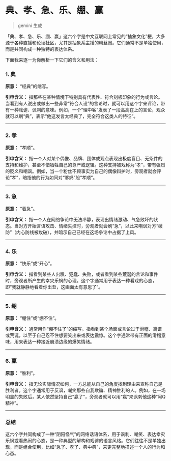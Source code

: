 # 典、孝、急、乐、绷、赢

> gemini 生成

「典、孝、急、乐、绷、赢」这六个字是中文互联网上常见的“抽象文化”梗，大多源于各种直播和论坛社区，尤其是抽象系主播的粉丝圈。它们通常不是单独使用，而是共同构成一种独特的表达体系。

下面我来逐一为你解析一下它们的含义和用法：

### 1. 典

**原意：** “经典”的缩写。

**引申含义：** 指那些在某种情境下特别具有代表性、符合刻板印象的行为或言论。当看到有人说出或做出一些非常“符合人设”的言论时，就可以用这个字来评论，带有一种戏谑、讽刺的意味。例如，一个“理中客”发表了一段高高在上的言论，观众就可以刷“典”，表示“他这发言太经典了，完全符合这类人的特征”。

---

### 2. 孝

**原意：** “孝顺”。

**引申含义：** 指一个人对某个偶像、品牌、团体或观点表现出极度盲目、无条件的支持和维护，甚至不惜牺牲自己的尊严或逻辑。这种支持被戏称为“孝”，带有强烈的贬义和嘲讽。例如，当一个粉丝不顾事实为自己的偶像辩护时，旁观者就会评论“孝”，暗指他的行为如同对“爹妈”般“孝顺”。

---

### 3. 急

**原意：** “着急”。

**引申含义：** 指一个人在网络争论中无法冷静，表现出情绪激动、气急败坏的状态。当对方开始言语攻击、情绪失控时，旁观者就会刷“急”，以此来嘲讽对方“破防”（内心防线被攻破），并暗示自己已经在这场争论中占据了上风。

---

### 4. 乐

**原意：** “快乐”或“开心”。

**引申含义：** 指看到某些人出糗、犯蠢、失败，或者看到某些荒诞的言论和事件时，旁观者所产生的幸灾乐祸的心理。这个字通常用于表达一种看戏的心态，即“我就静静地看着你出丑，这画面太有意思了”。

---

### 5. 绷

**原意：** “绷住”或“绷不住”。

**引申含义：** 通常用作“绷不住了”的缩写。指看到某个场面或言论过于滑稽、离谱或荒诞，以至于自己忍不住想要笑出来或表达震惊。这个字通常带有正面的滑稽意味，用来表达一种接近崩溃边缘的爆笑情绪。

---

### 6. 赢

**原意：** “胜利”。

**引申含义：** 指无论实际情况如何，一方总能从自己的角度找到理由来宣称自己是胜利者。这个字通常用于反讽，嘲笑那些自我欺骗、精神胜利的人。例如，在一场明显的失败后，某人依然坚持自己“赢了”，旁观者就可以用“赢”来讽刺他这种“阿Q精神”。

---

### 总结

这六个字共同构成了一种“阴阳怪气”的网络话语体系，用于讽刺、嘲笑、表达幸灾乐祸或看热闹的心态，是一种典型的解构和戏谑的语言风格。它们往往不是单独出现，而是组合使用，比如“急了、孝了、典中典”，来更完整地描述一个人的行为和心态。